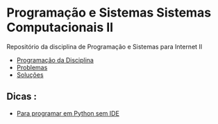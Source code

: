 # Programação e Sistemas Sistemas Computacionais II
Repositório da disciplina de Programação e Sistemas para Internet II

- [Programação da Disciplina](https://numerofobia.notion.site/Programa-o-e-Sistemas-Computacionais-II-6c146ba8572b464ba564e9d32d242617)
- [Problemas](https://github.com/engenharia-de-software-campo-real/programacao_e_sistemas_computacionai_ii/tree/main/2023_02/Problemas) 
- [Soluções]()

## Dicas :

- [Para programar em Python sem IDE](https://colab.research.google.com/?utm_source=scs-index)
